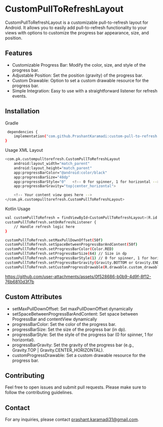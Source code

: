 
# CustomPullToRefreshLayout


CustomPullToRefreshLayout is a customizable pull-to-refresh layout for Android. It allows you to easily add pull-to-refresh functionality to your views with options to customize the progress bar appearance, size, and position.



## Features

- Customizable Progress Bar: Modify the color, size, and style of the progress bar.
- Adjustable Position: Set the position (gravity) of the progress bar.
- Custom Drawable: Option to set a custom drawable resource for the progress bar.
- Simple Integration: Easy to use with a straightforward listener for refresh events.


## Installation

Gradle
```bash
 dependencies {
    implementation("com.github.PrashantKaramadi:custom-pull-to-refresh:v1.0.2")
}
```
Usage
XML Layout
```bash
<com.pk.custompulltorefresh.CustomPullToRefreshLayout
    android:layout_width="match_parent"
    android:layout_height="match_parent"
    app:progressBarColor="@android:color/black"
    app:progressBarSize="48dp"
    app:progressBarStyle="0"   <!-- 0 for spinner, 1 for horizontal -->
    app:progressBarGravity="top|center_horizontal">

    <!-- Your content view goes here -->
</com.pk.custompulltorefresh.CustomPullToRefreshLayout>

```

Kotlin Usage
```bash
val customPullToRefresh = findViewById<CustomPullToRefreshLayout>(R.id.custom_pull_to_refresh)
customPullToRefresh.setOnRefreshListener {
    // Handle refresh logic here
}

customPullToRefresh.setMaxPullDownOffset(50f)
customPullToRefresh.setSpaceBetweenProgressBarAndContent(50f)
customPullToRefresh.setProgressBarColor(Color.RED)
customPullToRefresh.setProgressBarSize(64) // Size in dp
customPullToRefresh.setProgressBarStyle(1) // 0 for spinner, 1 for horizontal
customPullToRefresh.setProgressBarGravity(Gravity.BOTTOM or Gravity.END)
customPullToRefresh.setCustomProgressDrawable(R.drawable.custom_drawable)

```


https://github.com/user-attachments/assets/0f528686-b0b9-4d9f-8f12-76b6810d3f7b



## Custom Attributes
- setMaxPullDownOffset: Set maxPullDownOffset dynamically
- setSpaceBetweenProgressBarAndContent: Set space between ProgressBar and contentView dynamically
- progressBarColor: Set the color of the progress bar.
- progressBarSize: Set the size of the progress bar (in dp).
- progressBarStyle: Set the style of the progress bar (0 for spinner, 1 for horizontal).
- progressBarGravity: Set the gravity of the progress bar (e.g., Gravity.TOP | Gravity.CENTER_HORIZONTAL).
- customProgressDrawable: Set a custom drawable resource for the progress bar.
  
## Contributing

Feel free to open issues and submit pull requests. Please make sure to follow the contributing guidelines.


## Contact
For any inquiries, please contact prashant.karamadi31@gmail.com.

